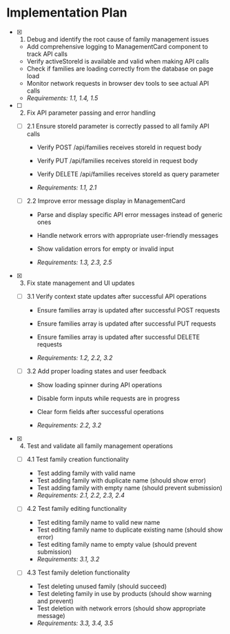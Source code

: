 # Implementation Plan

- [x] 1. Debug and identify the root cause of family management issues


  - Add comprehensive logging to ManagementCard component to track API calls
  - Verify activeStoreId is available and valid when making API calls
  - Check if families are loading correctly from the database on page load
  - Monitor network requests in browser dev tools to see actual API calls
  - _Requirements: 1.1, 1.4, 1.5_




- [ ] 2. Fix API parameter passing and error handling
  - [ ] 2.1 Ensure storeId parameter is correctly passed to all family API calls
    - Verify POST /api/families receives storeId in request body
    - Verify PUT /api/families receives storeId in request body  


    - Verify DELETE /api/families receives storeId as query parameter
    - _Requirements: 1.1, 2.1_


  - [ ] 2.2 Improve error message display in ManagementCard
    - Parse and display specific API error messages instead of generic ones

    - Handle network errors with appropriate user-friendly messages
    - Show validation errors for empty or invalid input
    - _Requirements: 1.3, 2.3, 2.5_

- [x] 3. Fix state management and UI updates


  - [ ] 3.1 Verify context state updates after successful API operations
    - Ensure families array is updated after successful POST requests


    - Ensure families array is updated after successful PUT requests
    - Ensure families array is updated after successful DELETE requests
    - _Requirements: 1.2, 2.2, 3.2_


  - [ ] 3.2 Add proper loading states and user feedback
    - Show loading spinner during API operations

    - Disable form inputs while requests are in progress
    - Clear form fields after successful operations
    - _Requirements: 2.2, 3.2_

- [x] 4. Test and validate all family management operations

  - [ ] 4.1 Test family creation functionality
    - Test adding family with valid name
    - Test adding family with duplicate name (should show error)
    - Test adding family with empty name (should prevent submission)
    - _Requirements: 2.1, 2.2, 2.3, 2.4_

  - [ ] 4.2 Test family editing functionality  
    - Test editing family name to valid new name
    - Test editing family name to duplicate existing name (should show error)
    - Test editing family name to empty value (should prevent submission)
    - _Requirements: 3.1, 3.2_

  - [ ] 4.3 Test family deletion functionality
    - Test deleting unused family (should succeed)
    - Test deleting family in use by products (should show warning and prevent)
    - Test deletion with network errors (should show appropriate message)
    - _Requirements: 3.3, 3.4, 3.5_